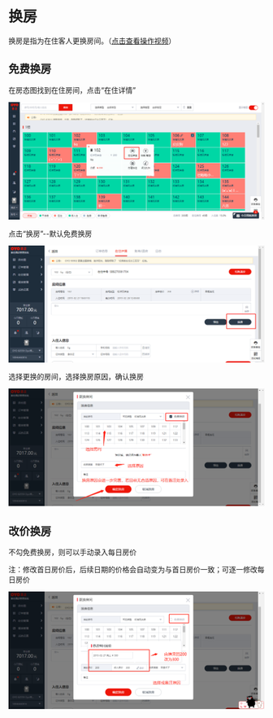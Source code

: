 # 换房

换房是指为在住客人更换房间。（[点击查看操作视频](http://v.qq.com/x/page/z0844tqpqa9.html)）

## 免费换房

在房态图找到在住房间，点击“在住详情”

![](../../.gitbook/assets/image%20%28189%29.png)

点击“换房”--默认免费换房

![](../../.gitbook/assets/image%20%2874%29.png)

选择更换的房间，选择换房原因，确认换房

![](../../.gitbook/assets/image%20%2849%29.png)

## 改价换房

不勾免费换房，则可以手动录入每日房价

注：修改首日房价后，后续日期的价格会自动变为与首日房价一致；可逐一修改每日房价

![](../../.gitbook/assets/image%20%2872%29.png)

